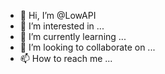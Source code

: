 - 👋 Hi, I’m @LowAPI
- 👀 I’m interested in ...
- 🌱 I’m currently learning ...
- 💞️ I’m looking to collaborate on ...
- 📫 How to reach me ...

<!---
LowAPI/LowAPI is a ✨ special ✨ repository because its `README.md` (this file) appears on your GitHub profile.
You can click the Preview link to take a look at your changes.
--->
